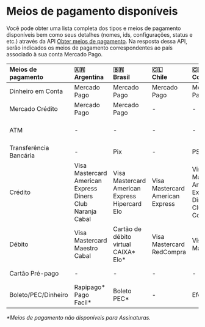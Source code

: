 # Meios de pagamento disponíveis

Você pode obter uma lista completa dos tipos e meios de pagamento disponíveis bem como seus detalhes (nomes, ids, configurações, status e etc.) através da API [Obter meios de pagamento](/developers/pt/reference/payment_methods/_payment_methods/get). Na resposta dessa API, serão indicados os meios de pagamento correspondentes ao país associado à sua conta Mercado Pago. 


| Meios de pagamento | 🇦🇷 <br> Argentina | 🇧🇷 <br> Brasil | 🇨🇱 <br> Chile | 🇨🇴 <br> Colômbia | 🇲🇽 <br> México | 🇵🇪 <br> Peru | 🇺🇾 <br> Uruguai | 
| :--- | :--- | :--- | :--- | :--- | :--- | :--- | :--- |
| Dinheiro em Conta | Mercado Pago | Mercado Pago | Mercado Pago | Mercado Pago | Mercado Pago | Mercado Pago | Mercado Pago | 
| Mercado Crédito | Mercado Pago | Mercado Pago | - | - | Mercado Pago | - | - | 
| ATM |  -  | - | - | - | Bancomer <br> Banamex <br> Serfin | PagoEfectivo | - | 
| Transferência Bancária | - | Pix | - | PSE | CLABE | - | - | 
| Crédito | Visa <br> Mastercard <br> American Express <br> Diners Club <br> Naranja <br> Cabal | Visa <br> Mastercard <br> American Express <br> Hipercard <br> Elo | Visa <br> Mastercard <br> American Express | Visa <br> Mastercard <br> American Express <br> Diners Club <br> Codensa | Visa <br> Mastercard <br> American Express | Visa <br> Diners Club <br> Mastercard <br> American Express | Visa <br> Mastercard <br> Oca <br> American Express <br> Creditel | 
| Débito | Visa <br> Mastercard <br> Maestro <br> Cabal | Cartão de débito virtual CAIXA* <br> Elo* | Visa <br> Mastercard <br> RedCompra | Visa <br> Mastercard | Visa <br> Mastercard | Visa <br> Mastercard | Visa | 
| Cartão Pré-pago | - | - | - | - | Mercado Pago | - | - | 
| Boleto/PEC/Dinheiro | Rapipago* <br> Pago Facil* | Boleto <br> PEC* | - | Efecty | Oxxo <br> PayCash | - | Abitab <br> Red Pagos 

_*Meios de pagamento não disponíveis para Assinaturas._